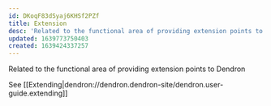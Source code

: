 ```yaml
---
id: DKoqF83dSyaj6KHSf2PZf
title: Extension
desc: 'Related to the functional area of providing extension points to Dendron'
updated: 1639773750403
created: 1639424337257
---
```


Related to the functional area of providing extension points to Dendron

See [[Extending|dendron://dendron.dendron-site/dendron.user-guide.extending]]
